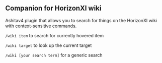 ## Companion for HorizonXI wiki

Ashitav4 plugin that allows you to search for things on the HorizonXI wiki with context-sensitive commands.

`/wiki item` to search for currently hovered item

`/wiki target` to look up the current target

`/wiki [your search term]` for a generic search
